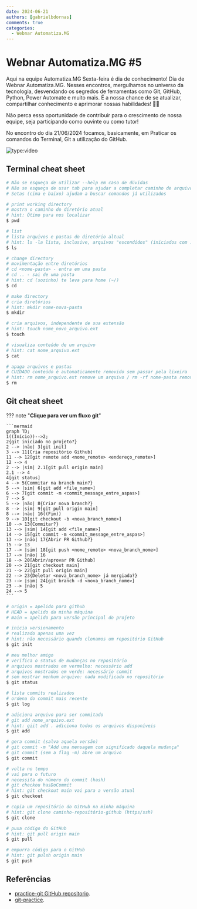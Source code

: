 ```yaml
---
date: 2024-06-21
authors: [gabrielbdornas]
comments: true
categories:
  - Webnar Automatiza.MG
---
```


# Webnar Automatiza.MG #5

Aqui na equipe Automatiza.MG Sexta-feira é dia de conhecimento!
Dia de Webnar Automatiza.MG.
Nesses encontros, mergulhamos no universo da tecnologia, desvendando os segredos de ferramentas como Git, GitHub, Python, Power Automate e muito mais.
É a nossa chance de se atualizar, compartilhar conhecimento e aprimorar nossas habilidades! :rocket::rocket:

<!-- more -->

Não perca essa oportunidade de contribuir para o crescimento de nossa equipe, seja participando como ouvinte ou como tutor!

No encontro do dia 21/06/2024 focamos, basicamente, em Praticar os comandos do Terminal, Git a utilização do GitHub.

![type:video](https://www.youtube.com/embed/FmKzT5Lr_kg)

## Terminal cheat sheet

```sh
# Não se esqueça de utilizar --help em caso de dúvidas
# Não se esqueça de usar tab para ajudar a completar caminho de arquivos/pastas
# Setas (cima e baixo) ajudam a buscar comandos já utilizados

# print working directory
# mostra o caminho do diretório atual
# hint: Ótimo para nos localizar
$ pwd

# list
# lista arquivos e pastas do diretório altual
# hint: ls -la lista, inclusive, arquivos "escondidos" (iniciados com .)
$ ls

# change directory
# movimentação entre diretórios
# cd <nome-pasta> - entra em uma pasta
# cd .. - sai de uma pasta
# hint: cd (sozinho) te leva para home (~/)
$ cd

# make directory
# cria diretórios
# hint: mkdir nome-nova-pasta
$ mkdir

# cria arquivos, independente de sua extensão
# hint: touch nome_novo_arquivo.ext
$ touch

# visualiza conteúdo de um arquivo
# hint: cat nome_arquivo.ext
$ cat

# apaga arquivos e pastas
# CUIDADO conteúdo é automaticamente removido sem passar pela lixeira
# hint: rm nome_arquivo.ext remove um arquivo / rm -rf nome-pasta remove uma pasta
$ rm
```

## Git cheat sheet

??? note "**Clique para ver um fluxo git**"

    ```mermaid
    graph TD;
    1((Início))-->2;
    2{git iniciado no projeto?}
    2 --> |não| 3[git init]
    3 --> 11[Cria repositório Github]
    11 --> 12[git remote add <nome_remote> <endereço_remote>]
    12 --> 4
    2 --> |sim| 2.1[git pull origin main]
    2.1 --> 4
    4[git status]
    4 --> 5{Commitar na branch main?}
    5 --> |sim| 6[git add <file_name>]
    6 --> 7[git commit -m <commit_message_entre_aspas>]
    7 --> 5
    5 --> |não| 8{Criar nova branch?}
    8 --> |sim| 9[git pull origin main]
    8 --> |não| 16((Fim))
    9 --> 10[git checkout -b <nova_branch_nome>]
    10 --> 13{Commitar?}
    13 --> |sim| 14[git add <file_name>]
    14 --> 15[git commit -m <commit_message_entre_aspas>]
    13 --> |não| 17{Abrir PR Github?}
    15 --> 13
    17 --> |sim| 18[git push <nome_remote> <nova_branch_nome>]
    17 --> |não| 16
    18 --> 20[Abrir/aprovar PR Github]
    20 --> 21[git checkout main]
    21 --> 22[git pull origin main]
    22 --> 23{Deletar <nova_branch_nome> já mergiada?}
    23 --> |sim| 24[git branch -d <nova_branch_nome>]
    23 --> |não| 5
    24 --> 5
    ```

```sh
# origin = apelido para github
# HEAD = apelido da minha máquina
# main = apelido para versão principal do projeto

# inicia versionamento
# realizado apenas uma vez
# hint: não necessário quando clonamos um repositório GitHub
$ git init

# meu melhor amigo
# verifica o status de mudanças no repositório
# arquivos mostrados em vermelho: necessário add
# arquivos mostrados em verde: necessário commit
# sem mostrar menhum arquivo: nada modificado no repositório
$ git status

# lista commits realizados
# ordena do commit mais recente
$ git log

# adiciona arquivo para ser commitado
# git add nome_arquivo.ext
# hint: giit add . adiciona todos os arquivos disponíveis
$ git add

# gera commit (salva aquela versão)
# git commit -m "Add uma mensagem com significado daquela mudança"
# git commit (sem a flag -m) abre um arquivo
$ git commit

# volta no tempo
# vai para o futuro
# necessita do número do commit (hash)
# git checkou hasDoCommit
# hint: git checkout main vai para a versão atual
$ git checkout

# copia um repositório do GitHub na minha máquina
# hint: git clone caminho-repositório-github (https/ssh)
$ git clone

# puxa código do GitHub
# hint: git pull origin main
$ git pull

# empurra código para o GitHub
# hint: git pulsh origin main
$ git push
```

## Referências

- [practice-git GitHub repositorio](https://github.com/grayghostvisuals/practice-git).
- [git-practice](https://github.com/PIC16B/git-practice).
